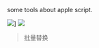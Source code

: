 some tools about apple script.


![](https://img.shields.io/badge/version-v0.1.0-green?style=for-the-badge)]
[![](https://img.shields.io/badge/download-click-blue?style=for-the-badge)](./AppleScript%20Tools.alfredworkflow)



<!-- more -->
> 批量替换
